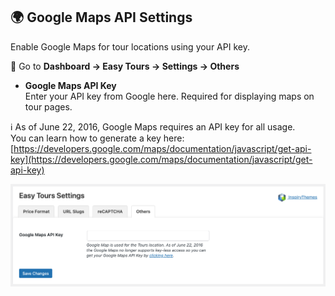## 🌍 Google Maps API Settings

Enable Google Maps for tour locations using your API key.

🔹 Go to **Dashboard → Easy Tours → Settings → Others**

- **Google Maps API Key**  
  Enter your API key from Google here. Required for displaying maps on tour pages.

ℹ️ As of June 22, 2016, Google Maps requires an API key for all usage.  
You can learn how to generate a key here:  
[https://developers.google.com/maps/documentation/javascript/get-api-key](https://developers.google.com/maps/documentation/javascript/get-api-key)

![Google Maps API Settings](../../img/tour-google-map-api.png)